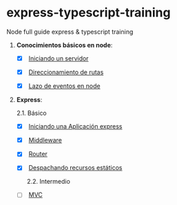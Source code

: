 # express-typescript-training

Node full guide express &amp; typescript training

1. **Conocimientos básicos en node**:

   - [x] <input type="checkbox" checked/> [Iniciando un servidor](src/01-node-basics/01-starting-a-server.ts)

   - [x] <input type="checkbox" checked/> [Direccionamiento de rutas](src/01-node-basics/02-routing/02-routing.ts)

   - [x] <input type="checkbox" checked/> [Lazo de eventos en node](src/01-node-basics/03-node-event-loop/03-node-event-loop.ts)

2. **Express**:

   2.1. Básico

   - [x] <input type="checkbox" checked/> [Iniciando una Aplicación express](src/02-express-basics/01-starting-express-app.ts)

   - [x] <input type="checkbox" checked/> [Middleware](src/02-express-basics/02-middleware.ts)

   - [x] <input type="checkbox" checked/> [Router](src/02-express-basics/03-routers/03-routing.ts)

   - [x] <input type="checkbox" checked/> [Despachando recursos estáticos](src/02-express-basics/04-static-resources.ts)

     2.2. Intermedio

   - [ ] <input type="checkbox" unchecked> [MVC](src/03-express-intermediate/01-MVC)
